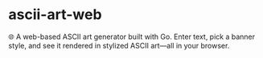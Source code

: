 # ascii-art-web

🌐 A web-based ASCII art generator built with Go. Enter text, pick a banner style, and see it rendered in stylized ASCII art—all in your browser.